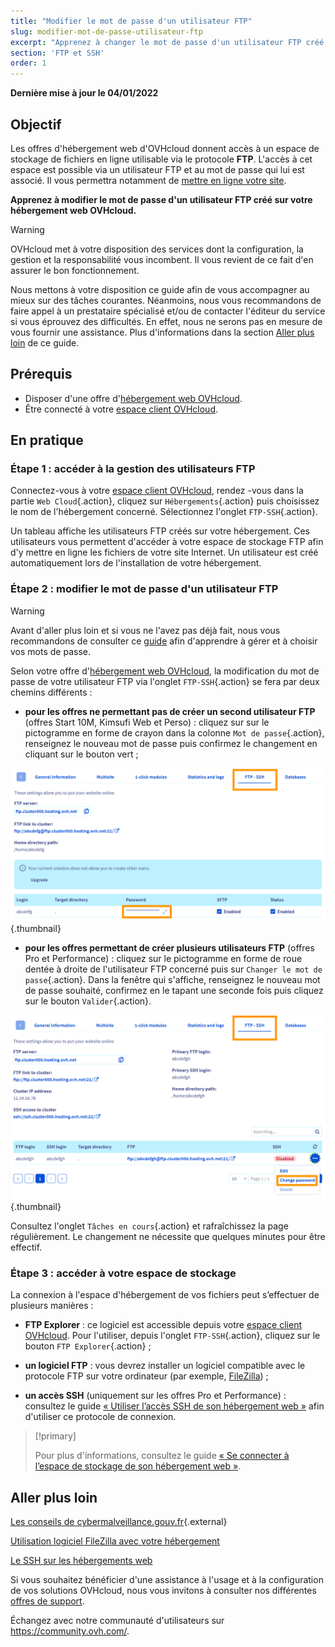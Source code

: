 ```yaml
---
title: "Modifier le mot de passe d'un utilisateur FTP"
slug: modifier-mot-de-passe-utilisateur-ftp
excerpt: "Apprenez à changer le mot de passe d'un utilisateur FTP créé sur votre hébergement web OVHcloud"
section: 'FTP et SSH'
order: 1
---
```


**Dernière mise à jour le 04/01/2022**

## Objectif

Les offres d'hébergement web d'OVHcloud donnent accès à un espace de stockage de fichiers en ligne utilisable via le protocole **FTP**. L'accès à cet espace est possible via un utilisateur FTP et au mot de passe qui lui est associé. Il vous permettra notamment de [mettre en ligne votre site](https://docs.ovh.com/fr/hosting/mettre-mon-site-en-ligne/#etape-2-mise-en-ligne-des-fichiers-du-site-sur-lespace-de-stockage).

**Apprenez à modifier le mot de passe d'un utilisateur FTP créé sur votre hébergement web OVHcloud.**

> [!warning]
>
> OVHcloud met à votre disposition des services dont la configuration, la gestion et la responsabilité vous incombent. Il vous revient de ce fait d'en assurer le bon fonctionnement.
>
> Nous mettons à votre disposition ce guide afin de vous accompagner au mieux sur des tâches courantes. Néanmoins, nous vous recommandons de faire appel à un prestataire spécialisé et/ou de contacter l'éditeur du service si vous éprouvez des difficultés. En effet, nous ne serons pas en mesure de vous fournir une assistance. Plus d'informations dans la section [Aller plus loin](#aller-plus-loin) de ce guide.
>

## Prérequis

- Disposer d'une offre d'[hébergement web OVHcloud](https://www.ovhcloud.com/fr/web-hosting/).
- Être connecté à votre [espace client OVHcloud](https://www.ovh.com/auth/?action=gotomanager&from=https://www.ovh.com/fr/&ovhSubsidiary=fr).

## En pratique

### Étape 1 : accéder à la gestion des utilisateurs FTP

Connectez-vous à votre [espace client OVHcloud](https://www.ovh.com/auth/?action=gotomanager&from=https://www.ovh.com/fr/&ovhSubsidiary=fr), rendez -vous dans la partie `Web Cloud`{.action}, cliquez sur `Hébergements`{.action} puis choisissez le nom de l'hébergement concerné. Sélectionnez l'onglet `FTP-SSH`{.action}.

Un tableau affiche les utilisateurs FTP créés sur votre hébergement. Ces utilisateurs vous permettent d'accéder à votre espace de stockage FTP afin d'y mettre en ligne les fichiers de votre site Internet. Un utilisateur est créé automatiquement lors de l'installation de votre hébergement.

### Étape 2 : modifier le mot de passe d'un utilisateur FTP

> [!warning]
>
> Avant d'aller plus loin et si vous ne l'avez pas déjà fait, nous vous recommandons de consulter ce [guide](https://docs.ovh.com/fr/customer/gerer-son-mot-de-passe/#en-pratique) afin d'apprendre à gérer et à choisir vos mots de passe.
>

Selon votre offre d'[hébergement web OVHcloud](https://www.ovhcloud.com/fr/web-hosting/), la modification du mot de passe de votre utilisateur FTP via l'onglet `FTP-SSH`{.action} se fera par deux chemins différents :

- **pour les offres ne permettant pas de créer un second utilisateur FTP** (offres Start 10M, Kimsufi Web et Perso) : cliquez sur sur le pictogramme en forme de crayon dans la colonne `Mot de passe`{.action}, renseignez le nouveau mot de passe puis confirmez le changement en cliquant sur le bouton vert ;

![change-ftp-password-step1-perso](images/change-ftp-password-step1-perso.png){.thumbnail}

- **pour les offres permettant de créer plusieurs utilisateurs FTP** (offres Pro et Performance) : cliquez sur le pictogramme en forme de roue dentée à droite de l'utilisateur FTP concerné puis sur `Changer le mot de passe`{.action}. Dans la fenêtre qui s'affiche, renseignez le nouveau mot de passe souhaité, confirmez en le tapant une seconde fois puis cliquez sur le bouton `Valider`{.action}.

![change-ftp-password-step1-pro](images/change-ftp-password-step1-pro.png){.thumbnail}

Consultez l'onglet `Tâches en cours`{.action} et rafraîchissez la page régulièrement. Le changement ne nécessite que quelques minutes pour être effectif.

### Étape 3 : accéder à votre espace de stockage

La connexion à l'espace d'hébergement de vos fichiers peut s’effectuer de plusieurs manières :

- **FTP Explorer** : ce logiciel est accessible depuis votre [espace client OVHcloud](https://www.ovh.com/auth/?action=gotomanager&from=https://www.ovh.com/fr/&ovhSubsidiary=fr). Pour l'utiliser, depuis l'onglet `FTP-SSH`{.action}, cliquez sur le bouton `FTP Explorer`{.action} ;

- **un logiciel FTP** : vous devrez installer un logiciel compatible avec le protocole FTP sur votre ordinateur (par exemple, [FileZilla](https://docs.ovh.com/fr/hosting/mutualise-guide-utilisation-filezilla/)) ;

- **un accès SSH** (uniquement sur les offres Pro et Performance) : consultez le guide [« Utiliser l’accès SSH de son hébergement web »](https://docs.ovh.com/fr/hosting/mutualise-le-ssh-sur-les-hebergements-mutualises/) afin d'utiliser ce protocole de connexion.

> [!primary]
>
> Pour plus d'informations, consultez le guide [« Se connecter à l’espace de stockage de son hébergement web »](https://docs.ovh.com/fr/hosting/connexion-espace-stockage-ftp-hebergement-web/).
>

## Aller plus loin <a name="aller-plus-loin"></a>

[Les conseils de cybermalveillance.gouv.fr](https://www.cybermalveillance.gouv.fr/tous-nos-contenus/){.external}

[Utilisation logiciel FileZilla avec votre hébergement](https://docs.ovh.com/fr/hosting/mutualise-guide-utilisation-filezilla/)

[Le SSH sur les hébergements web](https://docs.ovh.com/fr/hosting/mutualise-le-ssh-sur-les-hebergements-mutualises/)

Si vous souhaitez bénéficier d'une assistance à l'usage et à la configuration de vos solutions OVHcloud, nous vous invitons à consulter nos différentes [offres de support](https://www.ovhcloud.com/fr/support-levels/).

Échangez avec notre communauté d'utilisateurs sur <https://community.ovh.com/>.